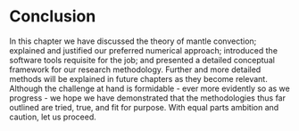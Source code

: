 # Conclusion

In this chapter we have discussed the theory of mantle convection; explained and justified our preferred numerical approach; introduced the software tools requisite for the job; and presented a detailed conceptual framework for our research methodology. Further and more detailed methods will be explained in future chapters as they become relevant. Although the challenge at hand is formidable - ever more evidently so as we progress - we hope we have demonstrated that the methodologies thus far outlined are tried, true, and fit for purpose. With equal parts ambition and caution, let us proceed.